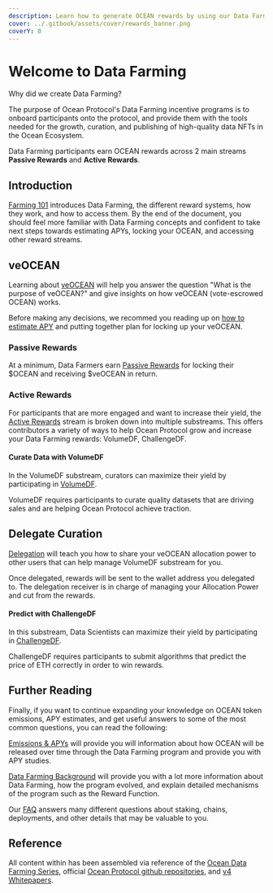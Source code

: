 ```yaml
---
description: Learn how to generate OCEAN rewards by using our Data Farming dApp
cover: ../.gitbook/assets/cover/rewards_banner.png
coverY: 0
---
```


# Welcome to Data Farming

Why did we create Data Farming?

The purpose of Ocean Protocol's Data Farming incentive programs is to onboard participants onto the protocol, and provide them with the tools needed for the growth, curation, and publishing of high-quality data NFTs in the Ocean Ecosystem.  

Data Farming participants earn OCEAN rewards across 2 main streams **Passive Rewards** and **Active Rewards**.  

## Introduction

[Farming 101](df-intro.md) introduces Data Farming, the different reward systems, how they work, and how to access them. By the end of the document, you should feel more familiar with Data Farming concepts and confident to take next steps towards estimating APYs, locking your OCEAN, and accessing other reward streams.

## veOCEAN

Learning about [veOCEAN](df-veocean.md) will help you answer the question "What is the purpose of veOCEAN?" and give insights on how veOCEAN (vote-escrowed OCEAN) works.

Before making any decisions, we recommed you reading up on [how to estimate APY](../user-guides/data-farming/how-to-estimate-apy.md) and putting together plan for locking up your veOCEAN.

### Passive Rewards

At a minimum, Data Farmers earn [Passive Rewards](df-intro.md#what-are-passive-rewards) for locking their $OCEAN and receiving $veOCEAN in return.

### Active Rewards

For participants that are more engaged and want to increase their yield, the [Active Rewards](df-intro.md#what-are-active-rewards) stream is broken down into multiple substreams. This offers contributors a variety of ways to help Ocean Protocol grow and increase your Data Farming rewards: VolumeDF, ChallengeDF.  

#### Curate Data with VolumeDF

In the VolumeDF substream, curators can maximize their yield by participating in [VolumeDF](df-volumedf.md).

VolumeDF requires participants to curate quality datasets that are driving sales and are helping Ocean Protocol achieve traction.

## Delegate Curation

[Delegation](..user-guides/data-farming/how-to-farm-delegate.md) will teach you how to share your veOCEAN allocation power to other users that can help manage VolumeDF substream for you.

Once delegated, rewards will be sent to the wallet address you delegated to. The delegation receiver is in charge of managing your Allocation Power and cut from the rewards.

#### Predict with ChallengeDF

In this substream, Data Scientists can maximize their yield by participating in [ChallengeDF](df-challengedf.md).

ChallengeDF requires participants to submit algorithms that predict the price of ETH correctly in order to win rewards.

## Further Reading

Finally, if you want to continue expanding your knowledge on OCEAN token emissions, APY estimates, and get useful answers to some of the most common questions, you can read the following:

[Emissions & APYs](df-emissions-apys.md) will provide you will information about how OCEAN will be released over time through the Data Farming program and provide you with APY studies.

[Data Farming Background](df-emissions-apys.md#a-brief-history-of-data-farming) will provide you with a lot more information about Data Farming, how the program evolved, and explain detailed mechanisms of the program such as the Reward Function.

Our [FAQ](../discover/faq.md) answers many different questions about staking, chains, deployments, and other details that may be valuable to you.

## Reference

All content within has been assembled via reference of the [Ocean Data Farming Series](https://blog.oceanprotocol.com/ocean-data-farming-series-c7922f1d0e45), official [Ocean Protocol github repositories](https://github.com/oceanprotocol/), and [v4 Whitepapers](https://oceanprotocol.com/tech-whitepaper.pdf).
